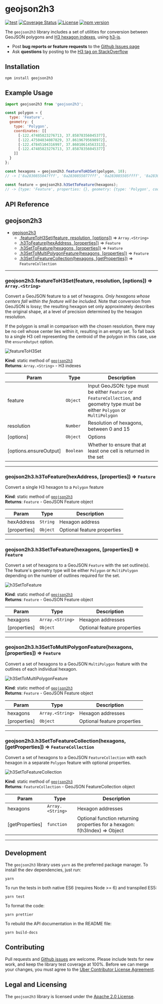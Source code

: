 <!-- this file is generated by a template,
please edit doc-files/README.md.tmpl -->

# geojson2h3

[![test](https://github.com/uber/geojson2h3/workflows/test/badge.svg)](https://github.com/uber/geojson2h3/actions)
[![Coverage Status](https://coveralls.io/repos/github/uber/geojson2h3/badge.svg?branch=master)](https://coveralls.io/github/uber/geojson2h3?branch=master)
[![License](https://img.shields.io/badge/License-Apache%202.0-blue.svg)](LICENSE)
[![npm version](https://badge.fury.io/js/geojson2h3.svg)](https://badge.fury.io/js/geojson2h3)

The `geojson2h3` library includes a set of utilities for conversion between GeoJSON polygons and [H3 hexagon indexes](https://h3geo.org), using [h3-js](https://github.com/uber/h3-js).

-   Post **bug reports or feature requests** to the [Github Issues page](https://github.com/uber/geojson2h3/issues)
-   Ask **questions** by posting to the [H3 tag on StackOverflow](https://stackoverflow.com/questions/tagged/h3)

## Installation

```
npm install geojson2h3
```

## Example Usage

```javascript
import geojson2h3 from 'geojson2h3';

const polygon = {
  type: 'Feature',
  geometry: {
    type: 'Polygon',
    coordinates: [[
      [-122.47485823276713, 37.85878356045377],
      [-122.47504834087829, 37.86196795698972],
      [-122.47845104316997, 37.86010614563313],
      [-122.47485823276713, 37.85878356045377]
    ]]
  }
};

const hexagons = geojson2h3.featureToH3Set(polygon, 10);
// -> ['8a2830855047fff', '8a2830855077fff', '8a283085505ffff', '8a283085506ffff']

const feature = geojson2h3.h3SetToFeature(hexagons);
// -> {type: 'Feature', properties: {}, geometry: {type: 'Polygon', coordinates: [...]}}
```

## API Reference

<a name="module_geojson2h3"></a>

## geojson2h3

* [geojson2h3](#module_geojson2h3)
    * [.featureToH3Set(feature, resolution, [options])](#module_geojson2h3.featureToH3Set) ⇒ <code>Array.&lt;String&gt;</code>
    * [.h3ToFeature(hexAddress, [properties])](#module_geojson2h3.h3ToFeature) ⇒ <code>Feature</code>
    * [.h3SetToFeature(hexagons, [properties])](#module_geojson2h3.h3SetToFeature) ⇒ <code>Feature</code>
    * [.h3SetToMultiPolygonFeature(hexagons, [properties])](#module_geojson2h3.h3SetToMultiPolygonFeature) ⇒ <code>Feature</code>
    * [.h3SetToFeatureCollection(hexagons, [getProperties])](#module_geojson2h3.h3SetToFeatureCollection) ⇒ <code>FeatureCollection</code>


* * *

<a name="module_geojson2h3.featureToH3Set"></a>

### geojson2h3.featureToH3Set(feature, resolution, [options]) ⇒ <code>Array.&lt;String&gt;</code>
Convert a GeoJSON feature to a set of hexagons. *Only hexagons whose centers
fall within the feature will be included.* Note that conversion from GeoJSON
is lossy; the resulting hexagon set only approximately describes the original
shape, at a level of precision determined by the hexagon resolution.

If the polygon is small in comparison with the chosen resolution, there may be
no cell whose center lies within it, resulting in an empty set. To fall back
to a single H3 cell representing the centroid of the polygon in this case, use
the `ensureOutput` option.

![featureToH3Set](./doc-files/featureToH3Set.png)

**Kind**: static method of [<code>geojson2h3</code>](#module_geojson2h3)  
**Returns**: <code>Array.&lt;String&gt;</code> - H3 indexes  

| Param | Type | Description |
| --- | --- | --- |
| feature | <code>Object</code> | Input GeoJSON: type must be either `Feature` or                              `FeatureCollection`, and geometry type must be                              either `Polygon` or `MultiPolygon` |
| resolution | <code>Number</code> | Resolution of hexagons, between 0 and 15 |
| [options] | <code>Object</code> | Options |
| [options.ensureOutput] | <code>Boolean</code> | Whether to ensure that at least one                              cell is returned in the set |


* * *

<a name="module_geojson2h3.h3ToFeature"></a>

### geojson2h3.h3ToFeature(hexAddress, [properties]) ⇒ <code>Feature</code>
Convert a single H3 hexagon to a `Polygon` feature

**Kind**: static method of [<code>geojson2h3</code>](#module_geojson2h3)  
**Returns**: <code>Feature</code> - GeoJSON Feature object  

| Param | Type | Description |
| --- | --- | --- |
| hexAddress | <code>String</code> | Hexagon address |
| [properties] | <code>Object</code> | Optional feature properties |


* * *

<a name="module_geojson2h3.h3SetToFeature"></a>

### geojson2h3.h3SetToFeature(hexagons, [properties]) ⇒ <code>Feature</code>
Convert a set of hexagons to a GeoJSON `Feature` with the set outline(s). The
feature's geometry type will be either `Polygon` or `MultiPolygon` depending on
the number of outlines required for the set.

![h3SetToFeature](./doc-files/h3SetToFeature.png)

**Kind**: static method of [<code>geojson2h3</code>](#module_geojson2h3)  
**Returns**: <code>Feature</code> - GeoJSON Feature object  

| Param | Type | Description |
| --- | --- | --- |
| hexagons | <code>Array.&lt;String&gt;</code> | Hexagon addresses |
| [properties] | <code>Object</code> | Optional feature properties |


* * *

<a name="module_geojson2h3.h3SetToMultiPolygonFeature"></a>

### geojson2h3.h3SetToMultiPolygonFeature(hexagons, [properties]) ⇒ <code>Feature</code>
Convert a set of hexagons to a GeoJSON `MultiPolygon` feature with the
outlines of each individual hexagon.

![h3SetToMultiPolygonFeature](./doc-files/h3SetToFeatureCollection.png)

**Kind**: static method of [<code>geojson2h3</code>](#module_geojson2h3)  
**Returns**: <code>Feature</code> - GeoJSON Feature object  

| Param | Type | Description |
| --- | --- | --- |
| hexagons | <code>Array.&lt;String&gt;</code> | Hexagon addresses |
| [properties] | <code>Object</code> | Optional feature properties |


* * *

<a name="module_geojson2h3.h3SetToFeatureCollection"></a>

### geojson2h3.h3SetToFeatureCollection(hexagons, [getProperties]) ⇒ <code>FeatureCollection</code>
Convert a set of hexagons to a GeoJSON `FeatureCollection` with each hexagon
in a separate `Polygon` feature with optional properties.

![h3SetToFeatureCollection](./doc-files/h3SetToFeatureCollection.png)

**Kind**: static method of [<code>geojson2h3</code>](#module_geojson2h3)  
**Returns**: <code>FeatureCollection</code> - GeoJSON FeatureCollection object  

| Param | Type | Description |
| --- | --- | --- |
| hexagons | <code>Array.&lt;String&gt;</code> | Hexagon addresses |
| [getProperties] | <code>function</code> | Optional function returning properties                                    for a hexagon: f(h3Index) => Object |


* * *


## Development

The `geojson2h3` library uses `yarn` as the preferred package manager. To install the dev dependencies, just run:

    yarn

To run the tests in both native ES6 (requires Node >= 6) and transpiled ES5:

    yarn test

To format the code:

    yarn prettier

To rebuild the API documentation in the README file:

    yarn build-docs

## Contributing

Pull requests and [Github issues](https://github.com/uber/geojson2h3/issues) are welcome. Please include tests for new work, and keep the library test coverage at 100%. Before we can merge your changes, you must agree to the [Uber Contributor License Agreement](http://cla-assistant.io/uber/geojson2h3).

## Legal and Licensing

The `geojson2h3` library is licensed under the [Apache 2.0 License](https://github.com/uber/geojson2h3/blob/master/LICENSE).
